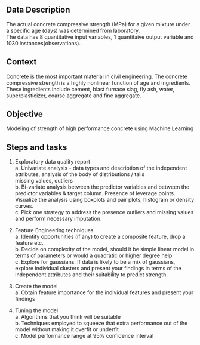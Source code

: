## Data Description
The actual concrete compressive strength (MPa) for a given mixture under a specific age (days) was determined from laboratory.  
The data has 8 quantitative input variables, 1 quantitaive output variable and 1030 instances(observations).  

## Context
Concrete is the most important material in civil engineering. The concrete compressive strength is a highly nonlinear function of age and ingredients. These ingredients include cement, blast furnace slag, fly ash, water, superplasticizer, coarse aggregate and fine aggregate.

## Objective
Modeling of strength of high performance concrete using Machine Learning

## Steps and tasks
1. Exploratory data quality report  
   a. Univariate analysis - data types and description of the independent attributes, analysis of the body of distributions / tails  
        missing values, outliers   
   b. Bi-variate analysis between the predictor variables and between the predictor variables & target column. Presence of leverage points.  
        Visualize the analysis using boxplots and pair plots, histogram or density curves.   
   c. Pick one strategy to address the presence outliers and missing values and perform necessary imputation.    
   
2. Feature Engineering techniques  
   a. Identify opportunities (if any) to create a composite feature, drop a feature etc.  
   b. Decide on complexity of the model, should it be simple linear model in terms of parameters or would a quadratic or higher degree help  
   c. Explore for gaussians. If data is likely to be a mix of gaussians, explore individual clusters and present your findings in terms of the    
        independent attributes and their suitability to predict strength.   
      
3. Create the model  
   a. Obtain feature importance for the individual features and present your findings  
   
4. Tuning the model  
   a. Algorithms that you think will be suitable  
   b. Techniques employed to squeeze that extra performance out of the model without making it overfit or underfit   
   c. Model performance range at 95% confidence interval
      
   
